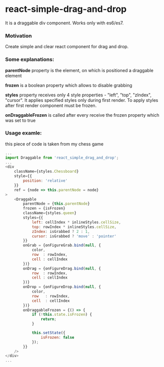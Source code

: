 # react-simple-drag-and-drop
It is a draggable div component. Works only with es6/es7.

### Motivation
Create simple and clear react component for drag and drop.

### Some explanations:
**parentNode** property is the element, on which is positioned a draggable element

**frozen** is a boolean property which allows to disable grabbing

**styles** property receives only 4 style properties - "left", "top", "zIndex", "cursor". It applies specified styles only during first render. To apply styles after first render component must be frozen.

**onDraggableFrozen** is called after every receive the frozen property which was set to true

### Usage examle:
this piece of code is taken from my chess game

```javascript
...
import Draggable from 'react_simple_drag_and_drop';
...
<div
    className={styles.Chessboard}
    style={{
        position: 'relative'
    }}
    ref = {node => this.parentNode = node}
>
    <Draggable
        parentNode = {this.parentNode}
        frozen = {isFrozen}
        className={styles.queen}
        styles={{
            left: cellIndex * inlineStyles.cellSize,
            top: rowIndex * inlineStyles.cellSize,
            zIndex: isGrabbed ? 2 : 1,
            cursor: isGrabbed ? 'move' : 'pointer'
        }}
        onGrab = {onFigureGrab.bind(null, {
            color,
            row  : rowIndex,
            cell : cellIndex
        })}
        onDrag = {onFigureDrag.bind(null, {
            row  : rowIndex,
            cell : cellIndex
        })}
        onDrop = {onFigureDrop.bind(null, {
            color,
            row   : rowIndex,
            cell  : cellIndex
        })}
        onDraggableFrozen = {() => {
            if (!this.state.isFrozen) {
                return;
            }

            this.setState({
                isFrozen: false
            });
        }}
    />
</div>
...
```
